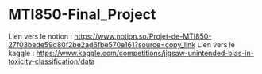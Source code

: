 # MTI850-Final_Project

Lien vers le notion : https://www.notion.so/Projet-de-MTI850-27f03bede59d80f2be2ad6fbe570e161?source=copy_link 
Lien vers le kaggle : https://www.kaggle.com/competitions/jigsaw-unintended-bias-in-toxicity-classification/data

